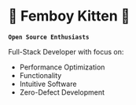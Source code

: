 # 🌸 Femboy Kitten 🌸

**`Open Source Enthusiasts`**


Full-Stack Developer with focus on:

  - Performance Optimization
  - Functionality
  - Intuitive Software
  - Zero-Defect Development

